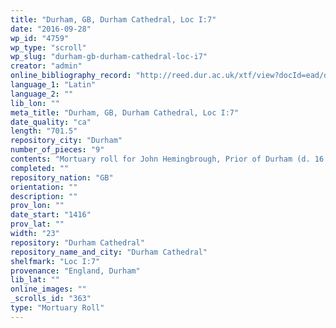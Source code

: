 ```yaml
---
title: "Durham, GB, Durham Cathedral, Loc I:7"
date: "2016-09-28"
wp_id: "4759"
wp_type: "scroll"
wp_slug: "durham-gb-durham-cathedral-loc-i7"
creator: "admin"
online_bibliography_record: "http://reed.dur.ac.uk/xtf/view?docId=ead/dcd/dcdlocel.xml#qxj-40"
language_1: "Latin"
language_2: ""
lib_lon: ""
meta_title: "Durham, GB, Durham Cathedral, Loc I:7"
date_quality: "ca"
length: "701.5"
repository_city: "Durham"
number_of_pieces: "9"
contents: "Mortuary roll for John Hemingbrough, Prior of Durham (d. 16 Sept. 1416). Begins with an encyclical letter and followed by 408 tituli and a separate draft of the encyclical letter."
completed: ""
repository_nation: "GB"
orientation: ""
description: ""
prov_lon: ""
date_start: "1416"
prov_lat: ""
width: "23"
repository: "Durham Cathedral"
repository_name_and_city: "Durham Cathedral"
shelfmark: "Loc I:7"
provenance: "England, Durham"
lib_lat: ""
online_images: ""
_scrolls_id: "363"
type: "Mortuary Roll"
---
```



